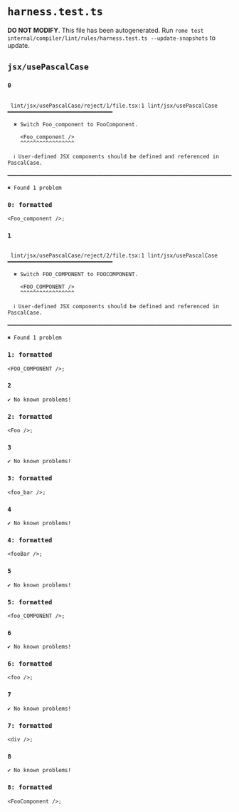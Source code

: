 # `harness.test.ts`

**DO NOT MODIFY**. This file has been autogenerated. Run `rome test internal/compiler/lint/rules/harness.test.ts --update-snapshots` to update.

## `jsx/usePascalCase`

### `0`

```

 lint/jsx/usePascalCase/reject/1/file.tsx:1 lint/jsx/usePascalCase ━━━━━━━━━━━━━━━━━━━━━━━━━━━━━━━━━

  ✖ Switch Foo_component to FooComponent.

    <Foo_component />
    ^^^^^^^^^^^^^^^^^

  ℹ User-defined JSX components should be defined and referenced in PascalCase.

━━━━━━━━━━━━━━━━━━━━━━━━━━━━━━━━━━━━━━━━━━━━━━━━━━━━━━━━━━━━━━━━━━━━━━━━━━━━━━━━━━━━━━━━━━━━━━━━━━━━

✖ Found 1 problem

```

### `0: formatted`

```tsx
<Foo_component />;

```

### `1`

```

 lint/jsx/usePascalCase/reject/2/file.tsx:1 lint/jsx/usePascalCase ━━━━━━━━━━━━━━━━━━━━━━━━━━━━━━━━━

  ✖ Switch FOO_COMPONENT to FOOCOMPONENT.

    <FOO_COMPONENT />
    ^^^^^^^^^^^^^^^^^

  ℹ User-defined JSX components should be defined and referenced in PascalCase.

━━━━━━━━━━━━━━━━━━━━━━━━━━━━━━━━━━━━━━━━━━━━━━━━━━━━━━━━━━━━━━━━━━━━━━━━━━━━━━━━━━━━━━━━━━━━━━━━━━━━

✖ Found 1 problem

```

### `1: formatted`

```tsx
<FOO_COMPONENT />;

```

### `2`

```
✔ No known problems!

```

### `2: formatted`

```tsx
<Foo />;

```

### `3`

```
✔ No known problems!

```

### `3: formatted`

```tsx
<foo_bar />;

```

### `4`

```
✔ No known problems!

```

### `4: formatted`

```tsx
<fooBar />;

```

### `5`

```
✔ No known problems!

```

### `5: formatted`

```tsx
<foo_COMPONENT />;

```

### `6`

```
✔ No known problems!

```

### `6: formatted`

```tsx
<foo />;

```

### `7`

```
✔ No known problems!

```

### `7: formatted`

```tsx
<div />;

```

### `8`

```
✔ No known problems!

```

### `8: formatted`

```tsx
<FooComponent />;

```
